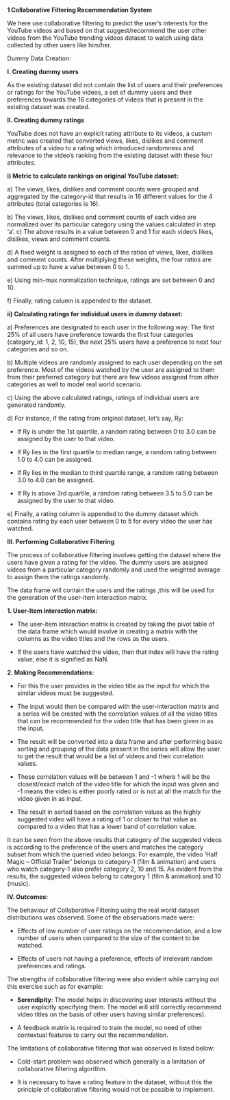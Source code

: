<b>1	Collaborative Filtering Recommendation System</b>

We here use collaborative filtering to predict the user’s interests for the YouTube videos and based on that suggest/recommend the user other videos from the YouTube trending videos dataset to watch using data collected by other users like him/her.

Dummy Data Creation:

<b>I.	Creating dummy users</b>

As the existing dataset did not contain the list of users and their preferences or ratings for the YouTube videos, a set of dummy users and their preferences towards the 16 categories of videos that is present in the existing dataset was created.

<b>II.	Creating dummy ratings</b>

YouTube does not have an explicit rating attribute to its videos, a custom metric was created that converted views, likes, dislikes and comment attributes of a video to a rating which introduced randomness and relevance to the video’s ranking from the existing dataset with these four attributes. 

<b>i)	Metric to calculate rankings on original YouTube dataset:</b>

a)	The views, likes, dislikes and comment counts were grouped and aggregated by the category-id that results in 16 different values for the 4 attributes (total categories is 16).

b)	The views, likes, dislikes and comment counts of each video are normalized over its particular category using the values calculated in step ‘a’.
c)	The above results in a value between 0 and 1 for each video’s likes, dislikes, views and comment counts.

d)	A fixed weight is assigned to each of the ratios of views, likes, dislikes and comment counts. After multiplying these weights, the four ratios are summed up to have a value between 0 to 1.

e)	Using min-max normalization technique, ratings are set between 0 and 10. 

f)	Finally, rating column is appended to the dataset.

<b>ii)	Calculating ratings for individual users in dummy dataset:</b>

a)	Preferences are designated to each user in the following way: The first 25% of all users have preference towards the first four categories (category_id: 1, 2, 10, 15), the next 25% users have a preference to next four categories and so on.

b)	Multiple videos are randomly assigned to each user depending on the set preference. Most of the videos watched by the user are assigned to them from their preferred category but there are few videos assigned from other categories as well to model real world scenario.

c)	Using the above calculated ratings, ratings of individual users are generated randomly.

d)	For instance, if the rating from original dataset, let’s say, Ry:

-	If Ry is under the 1st quartile, a random rating between 0 to 3.0 can be assigned by the user to that video. 

-	If Ry lies in the first quartile to median range, a random rating between 1.0 to 4.0 can be assigned. 

-	If Ry lies in the median to third quartile range, a random rating between 3.0 to 4.0 can be assigned.  

-	If Ry is above 3rd quartile, a random rating between 3.5 to 5.0 can be assigned by the user to that video. 

e)	Finally, a rating column is appended to the dummy dataset which contains rating by each user between 0 to 5 for every video the user has watched.

<b>III.	Performing Collaborative Filtering</b>

The process of collaborative filtering involves getting the dataset where the users have given a rating for the video. The dummy users are assigned videos from a particular category randomly and used the weighted average to assign them the ratings randomly. 

The data frame will contain the users and the ratings ,this will be used for the generation of the user-item interaction matrix.

<b>1.	User-Item interaction matrix:</b>

-    The user-item interaction matrix is created by taking the pivot table of the data frame which would involve in creating a matrix with the columns as the video titles and the rows as the users.

-	If the users have watched the video, then that index will have the rating value, else it is signified as NaN.
 
<b>2.	Making Recommendations:</b>
- 	For this the user provides in the video title as the input for which the similar videos must be suggested.

-  The input would then be compared with the user-interaction matrix and a series will be created with the correlation values of all the video titles that can be recommended for the video title that has been given in as the input.

-	The result will be converted into a data frame and after performing basic sorting and grouping of the data present in the series will allow the user to get the result that would be a list of videos and their correlation values.

- These correlation values will be between 1 and -1 where 1 will be the closest/exact match of the video title for which the input was given and -1 means the video is either poorly rated or is not at all the match for the video given in as input.

-	The result in sorted based on the correlation values as the highly suggested video will have a rating of 1 or closer to that value as compared to a video that has a lower band of correlation value.
 	 

It can be seen from the above results that category of the suggested videos is according to the preference of the users and matches the category subset from which the queried video belongs. For example, the video ‘Half Magic – Official Trailer’ belongs to category-1 (film & animation) and users who watch category-1 also prefer category 2, 10 and 15. As evident from the results, the suggested videos belong to category 1 (film & animation) and 10 (music).

<b>IV.	Outcomes:</b>

The behaviour of Collaborative Filtering using the real world dataset distributions was observed. Some of the observations made were:

-	Effects of low number of user ratings on the recommendation, and a low number of users when compared to the size of the content to be watched. 

- 	Effects of users not having a preference, effects of irrelevant random preferences and ratings. 

The strengths of collaborative filtering were also evident while carrying out this exercise such as for example:

-	<b>Serendipity</b>: The model helps in discovering user interests without the user explicitly specifying them. The model will still correctly recommend video titles on the basis of other users having similar preferences).

- 	A feedback matrix is required to train the model, no need of other contextual features to carry out the recommendation.

The limitations of collaborative filtering that was observed is listed below:

-	Cold-start problem was observed which generally is a limitation of collaborative filtering algorithm.

- 	It is necessary to have a rating feature in the dataset, without this the principle of collaborative filtering would not be possible to implement.
